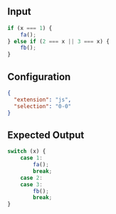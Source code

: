 
## Input
```javascript input
if (x === 1) {
    fa();
} else if (2 === x || 3 === x) {
    fb();
}
```

## Configuration
```json configuration
{
  "extension": "js",
  "selection": "0-0"
}
```

## Expected Output
```javascript expected output
switch (x) {
    case 1:
        fa();
        break;
    case 2:
    case 3:
        fb();
        break;
}
```
